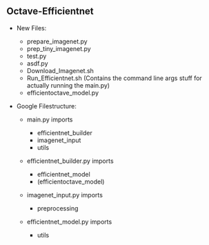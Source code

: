 ## Octave-Efficientnet

* New Files:
    * prepare_imagenet.py
    * prep_tiny_imagenet.py
    * test.py
    * asdf.py
    * Download_Imagenet.sh
    * Run_Efficientnet.sh (Contains the command line args stuff for actually running the main.py)
    * efficientoctave_model.py

* Google Filestructure:
    * main.py imports
        * efficientnet_builder
        * imagenet_input
        * utils
    
    * efficientnet_builder.py imports
        * efficientnet_model
        * (efficientoctave_model)

    * imagenet_input.py imports
        * preprocessing
    
    * efficientnet_model.py imports
        * utils
